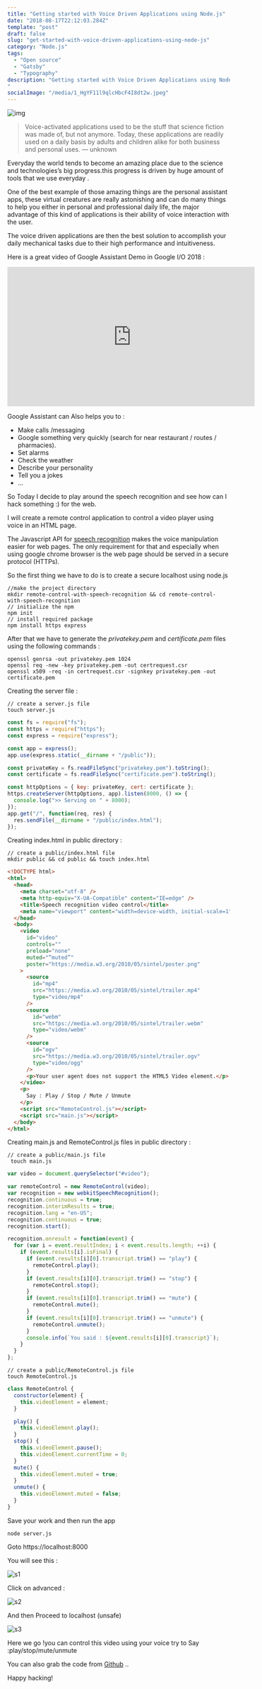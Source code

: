 ```yaml
---
title: "Getting started with Voice Driven Applications using Node.js"
date: "2018-08-17T22:12:03.284Z"
template: "post"
draft: false
slug: "get-started-with-voice-driven-applications-using-node-js"
category: "Node.js"
tags:
  - "Open source"
  - "Gatsby"
  - "Typography"
description: "Getting started with Voice Driven Applications using Node.js
"
socialImage: "/media/1_HgYF11l9qlcHbcF4I8dt2w.jpeg"
---
```


![img](/media/1_HgYF11l9qlcHbcF4I8dt2w.jpeg)

> Voice-activated applications used to be the stuff that science fiction was made of, but not anymore. Today, these applications are readily used on a daily basis by adults and children alike for both business and personal uses. — unknown

Everyday the world tends to become an amazing place due to the science and technologies’s big progress.this progress is driven by huge amount of tools that we use everyday .

One of the best example of those amazing things are the personal assistant apps, these virtual creatures are really astonishing and can do many things to help you either in personal and professional daily life, the major advantage of this kind of applications is their ability of voice interaction with the
user.

The voice driven applications are then the best solution to accomplish your daily mechanical tasks due to their high performance and
intuitiveness.

Here is a great video of Google Assistant Demo in Google I/O 2018 :

<iframe width="560" height="315" src="https://www.youtube.com/embed/d40jgFZ5hXk"
frameborder="0"
allow="accelerometer; autoplay; encrypted-media; gyroscope; picture-in-picture"
allowfullscreen></iframe>

Google Assistant can Also helps you to :

- Make calls /messaging
- Google something very quickly (search for near restaurant / routes / pharmacies).
- Set alarms
- Check the weather
- Describe your personality
- Tell you a jokes
- …

So Today I decide to play around the speech recognition and see how can I hack something :) for the web.

I will create a remote control application to control a video player using voice in an HTML page.

The Javascript API for [speech recognition](https://w3c.github.io/speech-api/speechapi.html) makes the voice manipulation easier for web pages. The only requirement for that and especially when using google chrome browser is the web page should be served in a secure protocol (HTTPs).

So the first thing we have to do is to create a secure localhost using node.js

```
//make the project directory
mkdir remote-control-with-speech-recognition && cd remote-control-with-speech-recognition
// initialize the npm
npm init
// install required package
npm install https express

```

After that we have to generate the _privatekey.pem_ and _certificate.pem_ files using the following commands :

```
openssl genrsa -out privatekey.pem 1024
openssl req -new -key privatekey.pem -out certrequest.csr
openssl x509 -req -in certrequest.csr -signkey privatekey.pem -out certificate.pem
```

Creating the server file :

```
// create a server.js file
touch server.js
```

```javascript
const fs = require("fs");
const https = require("https");
const express = require("express");

const app = express();
app.use(express.static(__dirname + "/public"));

const privateKey = fs.readFileSync("privatekey.pem").toString();
const certificate = fs.readFileSync("certificate.pem").toString();

const httpOptions = { key: privateKey, cert: certificate };
https.createServer(httpOptions, app).listen(8000, () => {
  console.log(">> Serving on " + 8000);
});
app.get("/", function(req, res) {
  res.sendFile(__dirname + "/public/index.html");
});
```

Creating index.html in public directory :

```
// create a public/index.html file
mkdir public && cd public && touch index.html

```

```html
<!DOCTYPE html>
<html>
  <head>
    <meta charset="utf-8" />
    <meta http-equiv="X-UA-Compatible" content="IE=edge" />
    <title>Speech recognition video control</title>
    <meta name="viewport" content="width=device-width, initial-scale=1" />
  </head>
  <body>
    <video
      id="video"
      controls=""
      preload="none"
      muted="”muted”"
      poster="https://media.w3.org/2010/05/sintel/poster.png"
    >
      <source
        id="mp4"
        src="https://media.w3.org/2010/05/sintel/trailer.mp4"
        type="video/mp4"
      />
      <source
        id="webm"
        src="https://media.w3.org/2010/05/sintel/trailer.webm"
        type="video/webm"
      />
      <source
        id="ogv"
        src="https://media.w3.org/2010/05/sintel/trailer.ogv"
        type="video/ogg"
      />
      <p>Your user agent does not support the HTML5 Video element.</p>
    </video>
    <p>
      Say : Play / Stop / Mute / Unmute
    </p>
    <script src="RemoteControl.js"></script>
    <script src="main.js"></script>
  </body>
</html>
```

Creating main.js and RemoteControl.js files in public directory :

```
// create a public/main.js file
 touch main.js
```

```js
var video = document.querySelector("#video");

var remoteControl = new RemoteControl(video);
var recognition = new webkitSpeechRecognition();
recognition.continuous = true;
recognition.interimResults = true;
recognition.lang = "en-US";
recognition.continuous = true;
recognition.start();

recognition.onresult = function(event) {
  for (var i = event.resultIndex; i < event.results.length; ++i) {
    if (event.results[i].isFinal) {
      if (event.results[i][0].transcript.trim() == "play") {
        remoteControl.play();
      }
      if (event.results[i][0].transcript.trim() == "stop") {
        remoteControl.stop();
      }
      if (event.results[i][0].transcript.trim() == "mute") {
        remoteControl.mute();
      }
      if (event.results[i][0].transcript.trim() == "unmute") {
        remoteControl.unmute();
      }
      console.info(`You said : ${event.results[i][0].transcript}`);
    }
  }
};
```

```
// create a public/RemoteControl.js file
touch RemoteControl.js
```

```js
class RemoteControl {
  constructor(element) {
    this.videoElement = element;
  }

  play() {
    this.videoElement.play();
  }
  stop() {
    this.videoElement.pause();
    this.videoElement.currentTime = 0;
  }
  mute() {
    this.videoElement.muted = true;
  }
  unmute() {
    this.videoElement.muted = false;
  }
}
```

Save your work and then run the app

```
node server.js

```

Goto https://localhost:8000

You will see this :

![s1](/media/1_h3YboNd4YmvJzOFnV54VzQ.jpeg)

Click on advanced :

![s2](/media/1_74wB1up3KDuYJv6DBZAZbQ.png)

And then Proceed to localhost (unsafe)

![s3](/media/1_Bksq-xaS0ByW6d9qlSk4aw.png)

Here we go !you can control this video using your voice try to Say :play/stop/mute/unmute

You can also grab the code from [Github](https://github.com/AbderrahimSoubaiElidrissi/remote-control-with-speech-recognition) ..

Happy hacking!
